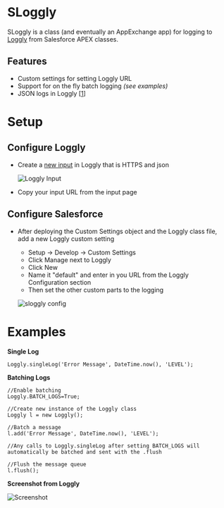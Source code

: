 SLoggly
=======

SLoggly is a class (and eventually an AppExchange app) for logging to [Loggly](http://loggly.com) from Salesforce APEX classes.

Features
--------
* Custom settings for setting Loggly URL
* Support for on the fly batch logging _(see examples)_
* JSON logs in Loggly [[1](http://loggly.com/blog/2011/06/on-the-way-to-impressive/)]

Setup
=====
Configure Loggly
----------------
* Create a [new input](http://loggly.com/support/sending-data/input-basics/) in Loggly that is HTTPS and json

     ![Loggly Input](http://i.imgur.com/Lk6E3.png "Loggly Input")

* Copy your input URL from the input page

Configure Salesforce
--------------------
* After deploying the Custom Settings object and the Loggly class file, add a new Loggly custom setting
     * Setup -> Develop -> Custom Settings
     * Click Manage next to Loggly
     * Click New
     * Name it "default" and enter in you URL from the Loggly Configuration section
     * Then set the other custom parts to the logging

     ![sloggly config](http://i.imgur.com/WNR1A.png "sloggly config")

Examples
========

**Single Log**

    Loggly.singleLog('Error Message', DateTime.now(), 'LEVEL');

**Batching Logs**

    //Enable batching
    Loggly.BATCH_LOGS=True;
   
    //Create new instance of the Loggly class
    Loggly l = new Loggly();
   
    //Batch a message
    l.add('Error Message', DateTime.now(), 'LEVEL');
   
    //Any calls to Loggly.singleLog after setting BATCH_LOGS will automatically be batched and sent with the .flush
   
    //Flush the message queue
    l.flush();

**Screenshot from Loggly**

![Screenshot](http://i.imgur.com/lh7rn.png "Example")